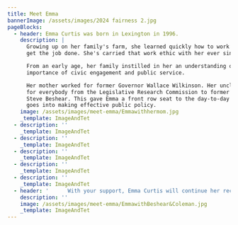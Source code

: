 ```yaml
---
title: Meet Emma
bannerImage: /assets/images/2024 fairness 2.jpg
pageBlocks:
  - header: Emma Curtis was born in Lexington in 1996.
    description: |
      Growing up on her family's farm, she learned quickly how to work hard and
      get the job done. She's carried that work ethic with her ever since.

      From an early age, her family instilled in her an understanding of the
      importance of civic engagement and public service.

      Her mother worked for former Governor Wallace Wilkinson. Her uncle worked
      for everybody from the Legislative Research Commission to former Governor
      Steve Beshear. This gave Emma a front row seat to the day-to-day work that
      goes into making effective public policy.
    image: /assets/images/meet-emma/Emmawithhermom.jpg
    _template: ImageAndTet
  - description: ''
    _template: ImageAndTet
  - description: ''
    _template: ImageAndTet
  - description: ''
    _template: ImageAndTet
  - description: ''
    _template: ImageAndTet
  - description: ''
    _template: ImageAndTet
  - header: '      With your support, Emma Curtis will continue her record of choosing people       over politics, community over division, and tangible good over empty       gestures as the next Councilmember for District 4.'
    description: ''
    image: /assets/images/meet-emma/EmmawithBeshear&Coleman.jpg
    _template: ImageAndTet
---
```


